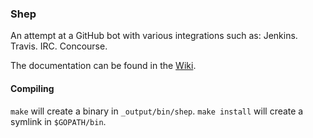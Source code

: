 ### Shep

An attempt at a GitHub bot with various integrations such as: Jenkins.  Travis.
IRC. Concourse.

The documentation can be found in the
[Wiki](https://github.com/PI-Victor/shep/wiki).

#### Compiling

`make` will create a binary in `_output/bin/shep`. `make install` will create a
symlink in `$GOPATH/bin`.
